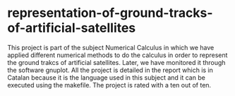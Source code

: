 # representation-of-ground-tracks-of-artificial-satellites

This project is part of the subject Numerical Calculus in which we have applied different numerical methods to do the calculus in order to represent the ground trakcs of artificial satellites. Later, we have monitored it through the software gnuplot. All the project is detailed in the report which is in Catalan because it is the language used in this subject and it can be executed using the makefile. The project is rated with a ten out of ten.

